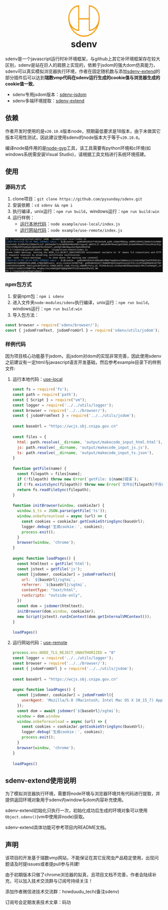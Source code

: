 <h1 align="center">
    <img width="100" height="100" src="logo.png" alt=""><br>
    sdenv
</h1>

sdenv是一个javascript运行时补环境框架，与github上其它补环境框架存在较大区别，sdenv是站在巨人的肩膀上实现的，依赖于jsdom的强大dom仿真能力，sdenv可以真实模拟浏览器执行环境，作者在固定随机数与添加[sdenv-extend](https://github.com/pysunday/sdenv-extend)的部分插件后可以达到**瑞数vmp代码在sdenv运行生成的cookie值与浏览器生成的cookie值一致**。

* sdenv专用jsdom版本：[sdenv-jsdom](https://github.com/pysunday/sdenv-jsdom)
* sdenv多端环境提取：[sdenv-extend](https://github.com/pysunday/sdenv-extend)

## 依赖

作者开发时使用的是`v20.10.0`版本node，预期最低要求是18版本，由于未做其它版本可用性测试，因此建议使用sdenv的node版本大于等于`v20.10.0`。

编译node插件用的是[node-gyp](https://github.com/nodejs/node-gyp)工具，该工具需要有python环境和c环境(如windows系统需安装Visual Studio)，请根据工具文档进行系统环境搭建。

## 使用

### 源码方式

1. clone项目：`git clone https://github.com/pysunday/sdenv.git`
2. 安装依赖：`cd sdenv && npm i`
3. 执行编译，unix运行：`npm run build`，windows运行：`npm run build:win`
4. 运行样例：
    * [运行本地代码](https://github.com/pysunday/sdenv/blob/main/example/use-local/README.md)：`node example/use-local/index.js`
    * [运行网站代码](https://github.com/pysunday/sdenv/blob/main/example/use-remote/README.md)：`node example/use-remote/index.js`

![样例调用](./static/example.png)

### npm包方式

1. 安装npm包：`npm i sdenv`
2. 进入文件夹`node-modules/sdenv`执行编译，unix运行：`npm run build`，windows运行：`npm run build:win`
3. 导入包方法：
```javascript
const browser = require('sdenv/browser/');
const { jsdomFromText, jsdomFromUrl } = require('sdenv/utils/jsdom');
```

### 样例代码

因为项目核心功能基于jsdom，且jsdom对dom的实现非常完善，因此使用sdenv之前建议有一定html与javascript语言开发基础，然后参考example目录下的样例文件:

1. 运行本地代码：[use-local](https://github.com/pysunday/sdenv/example/use-local/README.md)
    ```javascript
    const fs = require('fs');
    const path = require('path');
    const { Script } = require("vm");
    const logger = require('../../utils/logger');
    const browser = require('../../browser/');
    const { jsdomFromText } = require('../../utils/jsdom');

    const baseUrl = "https://wcjs.sbj.cnipa.gov.cn"

    const files = {
      html: path.resolve(__dirname, 'output/makecode_input_html.html'),
      js: path.resolve(__dirname, 'output/makecode_input_js.js'),
      ts: path.resolve(__dirname, 'output/makecode_input_ts.json'),
    }

    function getFile(name) {
      const filepath = files[name];
      if (!filepath) throw new Error(`getFile: ${name}错误`);
      if (!fs.existsSync(filepath)) throw new Error(`文件${filepath}不存在，请使用rs-reverse工具先获取文件`);
      return fs.readFileSync(filepath);
    }

    function initBrowser(window, cookieJar) {
      window.$_ts = JSON.parse(getFile('ts'));
      window.onbeforeunload = async (url) => {
        const cookies = cookieJar.getCookieStringSync(baseUrl);
        logger.debug('生成cookie：', cookies);
        process.exit();
      }
      browser(window, 'chrome');
    }

    async function loadPages() {
      const htmltext = getFile('html');
      const jstext = getFile('js');
      const [jsdomer, cookieJar] = jsdomFromText({
        url: `${baseUrl}/sgtmi`,
        referrer: `${baseUrl}/sgtmi`,
        contentType: "text/html",
        runScripts: "outside-only",
      })
      const dom = jsdomer(htmltext);
      initBrowser(dom.window, cookieJar);
      new Script(jstext).runInContext(dom.getInternalVMContext());
    }

    loadPages()
    ```
2. 运行网站代码：[use-remote](https://github.com/pysunday/sdenv/example/use-remote/README.md)
    ```javascript
    process.env.NODE_TLS_REJECT_UNAUTHORIZED = "0"
    const logger = require('../../utils/logger');
    const browser = require('../../browser/');
    const { jsdomFromUrl } = require('../../utils/jsdom');

    const baseUrl = "https://wcjs.sbj.cnipa.gov.cn"

    async function loadPages() {
      const [jsdomer, cookieJar] = jsdomFromUrl({
        userAgent: 'Mozilla/5.0 (Macintosh; Intel Mac OS X 10_15_7) AppleWebKit/537.36 (KHTML, like Gecko) Chrome/121.0.0.0 Safari/537.36',
      });
      const dom = await jsdomer(`${baseUrl}/sgtmi`);
      window = dom.window
      window.onbeforeunload = async (url) => {
        const cookies = cookieJar.getCookieStringSync(baseUrl);
        logger.debug('生成cookie：', cookies);
        process.exit();
      }
      browser(window, 'chrome');
    }

    loadPages()
    ```

## sdenv-extend使用说明

为了模拟浏览器执行环境，需要将node环境与浏览器环境共有代码进行提取，并提供返回环境对象用于sdenv内window与dom内容补充使用。

sdenv-extend初始化只执行一次，初始化成功后生成的环境对象可以使用`Object.sdenv()`(vm中使用非node)获取。

sdenv-extend具体功能可参考项目内README文档。

## 声明

该项目的开发基于瑞数vmp网站，不能保证在其它反爬虫产品稳定使用，出现问题请及时提issues或者提pull参与共建!

由于初期版本只做了chrome浏览器的拟真，且项目文档不完善，作者会陆续补充，可以加入技术交流群与订阅号持续关注！

添加作者微信进技术交流群：howduudu_tech(备注sdenv)

订阅号会定期发表技术文章：码功
